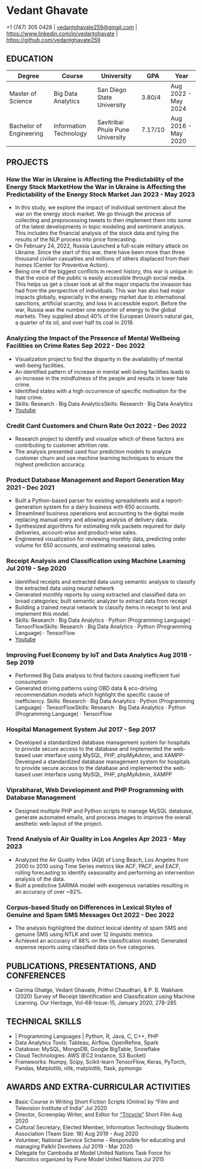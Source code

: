 # Vedant Ghavate
+1 (747) 305 0428 | vedantghavate259@gmail.com | https://www.linkedin.com/in/vedantghavate | https://github.com/vedantghavate259
## EDUCATION
| Degree | Course | University | GPA | Year |
| --- | --- | --- | --- | -- |
| Master of Science | Big Data Analytics | San Diego State University | 3.80/4 | Aug 2022 - May 2024 |
| Bachelor of Engineering | Information Technology | Savitribai Phule Pune University | 7.17/10 | Aug 2016 - May 2020 |
## PROJECTS
### How the War in Ukraine is Affecting the Predictability of the Energy Stock MarketHow the War in Ukraine is Affecting the Predictability of the Energy Stock Market Jan 2023 - May 2023
- In this study, we explore the impact of individual sentiment about the war on the energy stock market. We go through the process of collecting and preprocessing tweets to then implement them into some of the latest developments in topic modeling and sentiment analysis. This includes the financial analysis of the stock data and tying the results of the NLP process into price forecasting.
- On February 24, 2022, Russia Launched a full-scale military attack on Ukraine. Since the start of this war, there have been more than three thousand civilian casualties and millions of others displaced from their homes (Center for Preventive Action).
- Being one of the biggest conflicts in recent history, this war is unique in that the voice of the public is easily accessible through social media. This helps us get a closer look at all the major impacts the invasion has had from the perspective of individuals. This war has also had major impacts globally, especially in the energy market due to international sanctions, artificial scarcity, and loss in accessible export. Before the war, Russia was the number one exporter of energy to the global markets. They supplied about 40% of the European Union’s natural gas, a quarter of its oil, and over half its coal in 2019. 

### Analyzing the Impact of the Presence of Mental Wellbeing Facilities on Crime Rates Sep 2022 - Dec 2022

- Visualization project to find the disparity in the availability of mental well-being facilities.
- An identified pattern of increase in mental well-being facilities leads to an increase in the mindfulness of the people and results in lower hate crime.
- Identified states with a high occurrence of specific motivation for the hate crime.
- Skills: Research · Big Data AnalyticsSkills: Research · Big Data Analytics
- [Youtube](https://www.youtube.com/watch?v=_OKhcOp_dPE)
### Credit Card Customers and Churn Rate Oct 2022 - Dec 2022
- Research project to identify and visualize which of these factors are contributing to customer attrition rate.
- The analysis presented used four prediction models to analyze customer churn and use machine learning techniques to ensure the highest prediction accuracy.
### Product Database Management and Report Generation May 2021 - Dec 2021
- Built a Python-based parser for existing spreadsheets and a report-generation system for a dairy business with 650 accounts.
- Streamlined business operations and accounting to the digital mode replacing manual entry and allowing analysis of delivery data.
- Synthesized algorithms for estimating milk packets required for daily deliveries, account-wise and product-wise sales.
- Engineered visualization for reviewing monthly data, predicting order volume for 650 accounts, and estimating seasonal sales.
### Receipt Analysis and Classification using Machine Learning Jul 2019 - Sep 2020
- Identified receipts and extracted data using semantic analysis to classify the extracted data using neural network
- Generated monthly reports by using extracted and classified data on broad categories; built semantic analyzer to extract data from receipt
- Building a trained neural network to classify items in receipt to test and implement this model.
- Skills: Research · Big Data Analytics · Python (Programming Language) · TensorFlowSkills: Research · Big Data Analytics · Python (Programming Language) · TensorFlow
- [Youtube](https://www.youtube.com/watch?v=YeEsIod4g4s)
### Improving Fuel Economy by IoT and Data Analytics Aug 2018 - Sep 2019
- Performed Big Data analysis to find factors causing inefficient fuel consumption
- Generated driving patterns using OBD data & eco-driving recommendation models which highlight the specific cause of inefficiency.
Skills: Research · Big Data Analytics · Python (Programming Language) · TensorFlowSkills: Research · Big Data Analytics · Python (Programming Language) · TensorFlow
### Hospital Management System Jul 2017 - Sep 2017
- Developed a standardized database management system for hospitals to provide secure access to the database and implemented the web-based user interface using MySQL, PHP, phpMyAdmin, and XAMPP- Developed a standardized database management system for hospitals to provide secure access to the database and implemented the web-based user interface using MySQL, PHP, phpMyAdmin, XAMPP
### Viprabharat, Web Development and PHP Programming with Database Management
- Designed multiple PHP and Python scripts to manage MySQL database, generate automated emails, and process images to improve the overall aesthetic web layout of the project.
###  Trend Analysis of Air Quality in Los Angeles  Apr 2023 - May 2023 
-  Analyzed the Air Quality Index (AQI) of Long Beach, Los Angeles from 2000 to 2010 using Time Series metrics like ACF, PACF, and
EACF, rolling forecasting to identify seasonality and performing an intervention analysis of the data.
-  Built a predictive SARIMA model with exogenous variables resulting in an accuracy of over ~92%.
### Corpus-based Study on Differences in Lexical Styles of Genuine and Spam SMS Messages  Oct 2022 - Dec 2022 
-  The analysis highlighted the distinct lexical identity of spam SMS and genuine SMS using NTLK and over 12 linguistic metrics.
-  Achieved an accuracy of 88% on the classification model; Generated expense reports using classified data on five categories.
## PUBLICATIONS, PRESENTATIONS, AND CONFERENCES
-  Garima Ghatge, Vedant Ghavate, Prithvi Chaudhari, & P. B. Wakhare. (2020)
Survey of Receipt Identification and Classification using Machine Learning. Our Heritage, Vol-68-Issue-15, January 2020, 278-285
## TECHNICAL SKILLS
- | Programming Languages |  Python, R, Java, C, C++, PHP
- Data Analytics Tools: Tableau, Airflow, OpenRefine, Spark
- Database: MySQL, MongoDB, Google BigTable, Snowflake
- Cloud Technologies: AWS (EC2 Instance, S3 Bucket)
- Frameworks: Numpy, Scipy, Scikit-learn TensorFlow, Keras, PyTorch, Pandas, Matplotlib, nltk, matplotlib, flask, pymongo
## AWARDS AND EXTRA-CURRICULAR ACTIVITIES
-  Basic Course in Writing Short Fiction Scripts (Online) by “Film and Television Institute of India” Jul 2020
-  Director, Screenplay Writer, and Editor for [“Tricycle”](https://www.youtube.com/watch?v=BUTZsGajz9s) Short Film Aug 2020
-  Cultural Secretary, Elected Member, Information Technology Students Association (Team Size: 18) Aug 2019 - Aug 2020
-  Volunteer, National Service Scheme - Responsible for educating and managing Palkhi Devotees Jul 2019 - Mar 2020
-  Delegate for Cambodia at Model United Nations Task Force for Narcotics organized by Pune Model United Nations Jul 2015
